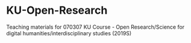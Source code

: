# KU-Open-Research
Teaching materials for 070307 KU Course - Open Research/Science for digital humanities/interdisciplinary studies (2019S)
